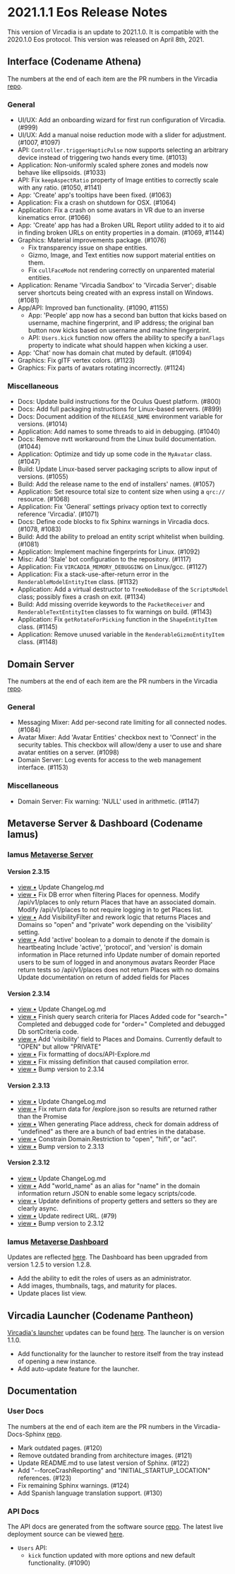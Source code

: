 # 2021.1.1 Eos Release Notes

This version of Vircadia is an update to 2021.1.0. It is compatible with the 2020.1.0 Eos protocol. This version was released on April 8th, 2021.

## Interface (Codename Athena)

The numbers at the end of each item are the PR numbers in the Vircadia [repo](https://github.com/vircadia/vircadia).

### General

* UI/UX: Add an onboarding wizard for first run configuration of Vircadia. (#999)
* UI/UX: Add a manual noise reduction mode with a slider for adjustment. (#1007, #1097)
* API: `Controller.triggerHapticPulse` now supports selecting an arbitrary device instead of triggering two hands every time. (#1013)
* Application: Non-uniformly scaled sphere zones and models now behave like ellipsoids. (#1033)
* API: Fix `keepAspectRatio` property of Image entities to correctly scale with any ratio. (#1050, #1141)
* App: 'Create' app's tooltips have been fixed. (#1063)
* Application: Fix a crash on shutdown for OSX. (#1064)
* Application: Fix a crash on some avatars in VR due to an inverse kinematics error. (#1066)
* App: 'Create' app has had a Broken URL Report utility added to it to aid in finding broken URLs on entity properties in a domain. (#1069, #1144)
* Graphics: Material improvements package. (#1076)
    * Fix transparency issue on shape entities.
    * Gizmo, Image, and Text entities now support material entities on them.
    * Fix `cullFaceMode` not rendering correctly on unparented material entities.
* Application: Rename 'Vircadia Sandbox' to 'Vircadia Server'; disable server shortcuts being created with an express install on Windows. (#1081)
* App/API: Improved ban functionality. (#1090, #1155)
    * App: 'People' app now has a second ban button that kicks based on username, machine fingerprint, and IP address; the original ban button now kicks based on username and machine fingerprint.
    * API: `Users.kick` function now offers the ability to specify a `banFlags` property to indicate what should happen when kicking a user.
* App: 'Chat' now has domain chat muted by default. (#1094)
* Graphics: Fix glTF vertex colors. (#1123)
* Graphics: Fix parts of avatars rotating incorrectly. (#1124)

### Miscellaneous

* Docs: Update build instructions for the Oculus Quest platform. (#800)
* Docs: Add full packaging instructions for Linux-based servers. (#899)
* Docs: Document addition of the `RELEASE_NAME` environment variable for versions. (#1014)
* Application: Add names to some threads to aid in debugging. (#1040)
* Docs: Remove nvtt workaround from the Linux build documentation. (#1044)
* Application: Optimize and tidy up some code in the `MyAvatar` class. (#1047)
* Build: Update Linux-based server packaging scripts to allow input of versions. (#1055)
* Build: Add the release name to the end of installers' names. (#1057)
* Application: Set resource total size to content size when using a `qrc://` resource. (#1068)
* Application: Fix 'General' settings privacy option text to correctly reference 'Vircadia'. (#1071)
* Docs: Define code blocks to fix Sphinx warnings in Vircadia docs. (#1078, #1083)
* Build: Add the ability to preload an entity script whitelist when building. (#1081)
* Application: Implement machine fingerprints for Linux. (#1092)
* Misc: Add 'Stale' bot configuration to the repository. (#1117)
* Application: Fix `VIRCADIA_MEMORY_DEBUGGING` on Linux/gcc. (#1127)
* Application: Fix a stack-use-after-return error in the `RenderableModelEntityItem` class. (#1132)
* Application: Add a virtual destructor to `TreeNodeBase` of the `ScriptsModel` class; possibly fixes a crash on exit. (#1134)
* Build: Add missing override keywords to the `PacketReceiver` and `RenderableTextEntityItem` classes to fix warnings on build. (#1143)
* Application: Fix `getRotateForPicking` function in the `ShapeEntityItem` class. (#1145)
* Application: Remove unused variable in the `RenderableGizmoEntityItem` class. (#1148)

## Domain Server

The numbers at the end of each item are the PR numbers in the Vircadia [repo](https://github.com/vircadia/vircadia).

### General

* Messaging Mixer: Add per-second rate limiting for all connected nodes. (#1084)
* Avatar Mixer: Add 'Avatar Entities' checkbox next to 'Connect' in the security tables. This checkbox will allow/deny a user to use and share avatar entities on a server. (#1098)
* Domain Server: Log events for access to the web management interface. (#1153)

### Miscellaneous

* Domain Server: Fix warning: 'NULL' used in arithmetic. (#1147)

## Metaverse Server & Dashboard (Codename Iamus)

### Iamus [Metaverse Server](https://github.com/vircadia/iamus)

#### Version 2.3.15

<ul>
<li><a href="http://github.com/vircadia/Iamus/commit/e58ece2f451b33971c6d4de2f4d8985771661082">view &bull;</a> Update Changelog.md</li> 
<li><a href="http://github.com/vircadia/Iamus/commit/1201064098fabd50b490081310cc546b9d341998">view &bull;</a> Fix DB error when filtering Places for openness. Modify /api/v1/places to only return Places that have an associated domain. Modify /api/v1/places to not require logging in to get Places list.</li> 
<li><a href="http://github.com/vircadia/Iamus/commit/b6799ed94315f9d25e5d5eb78c122f505b6d5fb0">view &bull;</a> Add VisibilityFilter and rework logic that returns Places and Domains     so "open" and "private" work depending on the 'visibility' setting.</li> 
<li><a href="http://github.com/vircadia/Iamus/commit/1f58e1575963312a9ac1d57bbc5988e389ef4d92">view &bull;</a> Add 'active' boolean to a domain to denote if the domain is heartbeating Include 'active', 'protocol', and 'version' is domain information in Place returned info Update number of domain reported users to be sum of logged in and anonymous avatars Reorder Place return tests so /api/v1/places does not return Places with no domains Update documentation on return of added fields for Places</li> 
</ul>

#### Version 2.3.14

<ul>
<li><a href="http://github.com/vircadia/Iamus/commit/da3e3628f0bb0e003bc332d245071518a61dad95">view &bull;</a> Update ChangeLog.md</li> 
<li><a href="http://github.com/vircadia/Iamus/commit/6ad6fde681ecde16a5686b71e02e8e5999136e14">view &bull;</a> Finish query search criteria for Places     Added code for "search="     Completed and debugged code for "order=" Completed and debugged Db sortCriteria code.</li> 
<li><a href="http://github.com/vircadia/Iamus/commit/cd62e04bea6a1478475713e6f2697840a20cd935">view &bull;</a> Add 'visibility' field to Places and Domains.     Currently default to "OPEN" but allow "PRIVATE"</li> 
<li><a href="http://github.com/vircadia/Iamus/commit/2992085df3d9032f89669f7b61bbd268f3715385">view &bull;</a> Fix formatting of docs/API-Explore.md</li> 
<li><a href="http://github.com/vircadia/Iamus/commit/2cef6bad6551d7ff12569259e83a984d47674bae">view &bull;</a> Fix missing definition that caused compilation error.</li> 
<li><a href="http://github.com/vircadia/Iamus/commit/3c368663b3385d3b00e233b3553c1b9f38b51fb4">view &bull;</a> Bump version to 2.3.14</li> 
</ul>

#### Version 2.3.13

<ul>
<li><a href="http://github.com/vircadia/Iamus/commit/7bdfdb0bc899dcc7a81941d47777d8321fbbd10b">view &bull;</a> Update ChangeLog.md</li> 
<li><a href="http://github.com/vircadia/Iamus/commit/0b84cfb886e38c0bad07a79a0da8517bf6e62ebe">view &bull;</a> Fix return data for /explore.json so results are returned rather than the Promise</li> 
<li><a href="http://github.com/vircadia/Iamus/commit/b43084967d9c940cc06272fa2744808caca183c9">view &bull;</a> When generating Place address, check for domain address of "undefined" as     there are a bunch of bad entries in the database.</li> 
<li><a href="http://github.com/vircadia/Iamus/commit/b72262c3210dcce6eac32a96cf8a5cc4792a53f1">view &bull;</a> Constrain Domain.Restriction to "open", "hifi", or "acl".</li> 
<li><a href="http://github.com/vircadia/Iamus/commit/b7c32fc799f6709ef7f395f1925b4a837979bdef">view &bull;</a> Bump version to 2.3.13</li> 
</ul>

#### Version 2.3.12

<ul>
<li><a href="http://github.com/vircadia/Iamus/commit/190bf213309b02dd23ef40ea81e5431fc6a46944">view &bull;</a> Update ChangeLog.md</li> 
<li><a href="http://github.com/vircadia/Iamus/commit/55f42d7bf336d112a54dd097ea7a4b4dba38256b">view &bull;</a> Add "world_name" as an alias for "name" in the domain information     return JSON to enable some legacy scripts/code.</li> 
<li><a href="http://github.com/vircadia/Iamus/commit/f69fc3d6d087c33c03782be2cc558b0e6a0791e4">view &bull;</a> Update definitions of property getters and setters so they are clearly async.</li> 
<li><a href="http://github.com/vircadia/Iamus/commit/9ba59b51b7a47e46eb2620bf38d8766d24f23aad">view &bull;</a> Update redirect URL. (#79)</li> 
<li><a href="http://github.com/vircadia/Iamus/commit/3dfd4c4bc76c8a0080960bb70c7edbf068a4e0db">view &bull;</a> Bump version to 2.3.12</li> 
</ul>

### Iamus [Metaverse Dashboard](https://github.com/vircadia/project-iamus-dashboard)

Updates are reflected [here](https://dashboard.vircadia.com/). The Dashboard has been upgraded from version 1.2.5 to version 1.2.8.

* Add the ability to edit the roles of users as an administrator.
* Add images, thumbnails, tags, and maturity for places.
* Update places list view.

## Vircadia Launcher (Codename Pantheon)

[Vircadia's launcher](https://github.com/vircadia/pantheon-launcher) updates can be found [here](https://github.com/vircadia/pantheon-launcher/commits/master). The launcher is on version 1.1.0.

* Add functionality for the launcher to restore itself from the tray instead of opening a new instance.
* Add auto-update feature for the launcher.

## Documentation

### User Docs

The numbers at the end of each item are the PR numbers in the Vircadia-Docs-Sphinx [repo](https://github.com/vircadia/vircadia-docs-sphinx).

* Mark outdated pages. (#120)
* Remove outdated branding from architecture images. (#121)
* Update README.md to use latest version of Sphinx. (#122)
* Add "--forceCrashReporting" and "INITIAL_STARTUP_LOCATION" references. (#123)
* Fix remaining Sphinx warnings. (#124)
* Add Spanish language translation support. (#130)

### API Docs

The API docs are generated from the software source [repo](https://github.com/vircadia/vircadia).
The latest live deployment source can be viewed [here](https://github.com/vircadia/vircadia-api-docs).

* `Users` API:
    * `kick` function updated with more options and new default functionality. (#1090)
